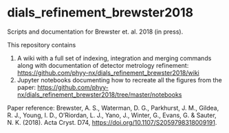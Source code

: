 # dials_refinement_brewster2018
Scripts and documentation for Brewster et. al. 2018 (in press).

This repository contains

1)  A wiki with a full set of indexing, integration and merging commands along with documentation of detector metrology refinement:
https://github.com/phyy-nx/dials_refinement_brewster2018/wiki
2)  Jupyter notebooks documenting how to recreate all the figures from the paper: https://github.com/phyy-nx/dials_refinement_brewster2018/tree/master/notebooks

Paper reference:
Brewster, A. S., Waterman, D. G., Parkhurst, J. M., Gildea, R. J., Young, I. D., O’Riordan, L. J., Yano, J., Winter, G.,
Evans, G. & Sauter, N. K. (2018). Acta Cryst. D74, https://doi.org/10.1107/S2059798318009191.
